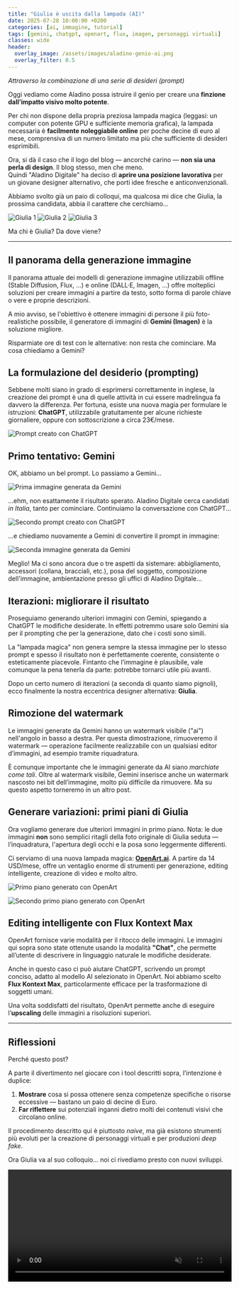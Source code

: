 ```yaml
---
title: "Giulia è uscita dalla lampada (AI)"
date: 2025-07-28 10:00:00 +0200
categories: [ai, immagine, tutorial]
tags: [gemini, chatgpt, openart, flux, imagen, personaggi virtuali]
classes: wide
header:
  overlay_image: /assets/images/aladino-genio-ai.png
  overlay_filter: 0.5
---
```


*Attraverso la combinazione di una serie di desideri (prompt)*

Oggi vediamo come Aladino possa istruire il genio per creare una **finzione dall’impatto visivo molto potente**.

Per chi non dispone della propria preziosa lampada magica (leggasi: un computer con potente GPU e sufficiente memoria grafica), la lampada necessaria è **facilmente noleggiabile online** per poche decine di euro al mese, comprensiva di un numero limitato ma più che sufficiente di desideri esprimibili.

Ora, si dà il caso che il logo del blog — ancorché carino — **non sia una perla di design**. Il blog stesso, men che meno.  
Quindi "Aladino Digitale" ha deciso di **aprire una posizione lavorativa** per un giovane designer alternativo, che porti idee fresche e anticonvenzionali.

Abbiamo svolto già un paio di colloqui, ma qualcosa mi dice che Giulia, la prossima candidata, abbia il carattere che cerchiamo...

![Giulia 1](/assets/images/giulia-ai/giulia1.jpg)
![Giulia 2](/assets/images/giulia-ai/giulia2.jpg)
![Giulia 3](/assets/images/giulia-ai/giulia3.jpg)

Ma chi è Giulia? Da dove viene?

---

## Il panorama della generazione immagine

Il panorama attuale dei modelli di generazione immagine utilizzabili offline (Stable Diffusion, Flux, ...) e online (DALL·E, Imagen, ...) offre molteplici soluzioni per creare immagini a partire da testo, sotto forma di parole chiave o vere e proprie descrizioni.  

A mio avviso, se l'obiettivo è ottenere immagini di persone il più foto-realistiche possibile, il generatore di immagini di **Gemini (Imagen)** è la soluzione migliore.

Risparmiate ore di test con le alternative: non resta che cominciare. Ma cosa chiediamo a Gemini?

## La formulazione del desiderio (prompting)

Sebbene molti siano in grado di esprimersi correttamente in inglese, la creazione dei prompt è una di quelle attività in cui essere madrelingua fa davvero la differenza. Per fortuna, esiste una nuova magia per formulare le istruzioni: **ChatGPT**, utilizzabile gratuitamente per alcune richieste giornaliere, oppure con sottoscrizione a circa 23€/mese.

![Prompt creato con ChatGPT](/assets/images/giulia-ai/giulia-chatgpt1.png)

## Primo tentativo: Gemini

OK, abbiamo un bel prompt. Lo passiamo a Gemini...

![Prima immagine generata da Gemini](/assets/images/giulia-ai/giulia-gemini1.png)

...ehm, non esattamente il risultato sperato. Aladino Digitale cerca candidati *in Italia*, tanto per cominciare. Continuiamo la conversazione con ChatGPT...

![Secondo prompt creato con ChatGPT](/assets/images/giulia-ai/giulia-chatgpt2.png)

...e chiediamo nuovamente a Gemini di convertire il prompt in immagine:

![Seconda immagine generata da Gemini](/assets/images/giulia-ai/giulia-gemini2.png)

Meglio! Ma ci sono ancora due o tre aspetti da sistemare: abbigliamento, accessori (collana, bracciali, etc.), posa del soggetto, composizione dell'immagine, ambientazione presso gli uffici di Aladino Digitale...

## Iterazioni: migliorare il risultato

Proseguiamo generando ulteriori immagini con Gemini, spiegando a ChatGPT le modifiche desiderate. In effetti potremmo usare solo Gemini sia per il prompting che per la generazione, dato che i costi sono simili.

La "lampada magica" non genera sempre la stessa immagine per lo stesso prompt e spesso il risultato non è perfettamente coerente, consistente o esteticamente piacevole. Fintanto che l’immagine è plausibile, vale comunque la pena tenerla da parte: potrebbe tornarci utile più avanti.

Dopo un certo numero di iterazioni (a seconda di quanto siamo pignoli), ecco finalmente la nostra eccentrica designer alternativa: **Giulia**.

## Rimozione del watermark

Le immagini generate da Gemini hanno un watermark visibile ("ai") nell'angolo in basso a destra. Per questa dimostrazione, rimuoveremo il watermark — operazione facilmente realizzabile con un qualsiasi editor d’immagini, ad esempio tramite riquadratura.

È comunque importante che le immagini generate da AI siano *marchiate come tali*. Oltre al watermark visibile, Gemini inserisce anche un watermark nascosto nei bit dell’immagine, molto più difficile da rimuovere. Ma su questo aspetto torneremo in un altro post.

## Generare variazioni: primi piani di Giulia

Ora vogliamo generare due ulteriori immagini in primo piano. Nota: le due immagini **non** sono semplici ritagli della foto originale di Giulia seduta — l’inquadratura, l'apertura degli occhi e la posa sono leggermente differenti.

Ci serviamo di una nuova lampada magica: **[OpenArt.ai](https://openart.ai)**. A partire da 14 USD/mese, offre un ventaglio enorme di strumenti per generazione, editing intelligente, creazione di video e molto altro.

![Primo piano generato con OpenArt](/assets/images/giulia-ai/giulia-openart1.png)

![Secondo primo piano generato con OpenArt](/assets/images/giulia-ai/giulia-openart2.png)

## Editing intelligente con Flux Kontext Max

OpenArt fornisce varie modalità per il ritocco delle immagini. Le immagini qui sopra sono state ottenute usando la modalità **"Chat"**, che permette all’utente di descrivere in linguaggio naturale le modifiche desiderate.

Anche in questo caso ci può aiutare ChatGPT, scrivendo un prompt conciso, adatto al modello AI selezionato in OpenArt. Noi abbiamo scelto **Flux Kontext Max**, particolarmente efficace per la trasformazione di soggetti umani.

Una volta soddisfatti del risultato, OpenArt permette anche di eseguire l’**upscaling** delle immagini a risoluzioni superiori.

---

## Riflessioni

Perché questo post?

A parte il divertimento nel giocare con i tool descritti sopra, l’intenzione è duplice:

1. **Mostrare** cosa si possa ottenere senza competenze specifiche o risorse eccessive — bastano un paio di decine di Euro.
2. **Far riflettere** sui potenziali inganni dietro molti dei contenuti visivi che circolano online. 

Il procedimento descritto qui è piuttosto *naive*, ma già esistono strumenti più evoluti per la creazione di personaggi virtuali e per produzioni *deep fake*.

Ora Giulia va al suo colloquio... noi ci rivediamo presto con nuovi sviluppi.

<video autoplay loop muted playsinline width="100%">
  <source src="/assets/videos/giulia-ai/giulia-walks-away.mp4" type="video/mp4">
  Il tuo browser non supporta il video HTML5.
</video>

